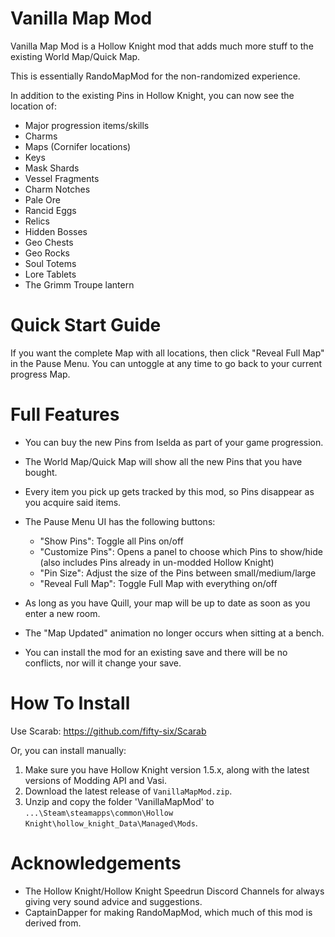 # Vanilla Map Mod
Vanilla Map Mod is a Hollow Knight mod that adds much more stuff to the existing World Map/Quick Map.

This is essentially RandoMapMod for the non-randomized experience.

In addition to the existing Pins in Hollow Knight, you can now see the location of:
- Major progression items/skills
- Charms
- Maps (Cornifer locations)
- Keys
- Mask Shards
- Vessel Fragments
- Charm Notches
- Pale Ore
- Rancid Eggs
- Relics
- Hidden Bosses
- Geo Chests
- Geo Rocks
- Soul Totems
- Lore Tablets
- The Grimm Troupe lantern

# Quick Start Guide
If you want the complete Map with all locations, then click "Reveal Full Map" in the Pause Menu. You can untoggle at any time to go back to your current progress Map.

# Full Features
- You can buy the new Pins from Iselda as part of your game progression.
- The World Map/Quick Map will show all the new Pins that you have bought.
- Every item you pick up gets tracked by this mod, so Pins disappear as you acquire said items.

- The Pause Menu UI has the following buttons:
    - "Show Pins": Toggle all Pins on/off
    - "Customize Pins": Opens a panel to choose which Pins to show/hide (also includes Pins already in un-modded Hollow Knight)
    - "Pin Size": Adjust the size of the Pins between small/medium/large
    - "Reveal Full Map": Toggle Full Map with everything on/off

- As long as you have Quill, your map will be up to date as soon as you enter a new room.
- The "Map Updated" animation no longer occurs when sitting at a bench.
- You can install the mod for an existing save and there will be no conflicts, nor will it change your save.

# How To Install
Use Scarab: https://github.com/fifty-six/Scarab

Or, you can install manually:
1. Make sure you have Hollow Knight version 1.5.x, along with the latest versions of Modding API and Vasi.
2. Download the latest release of `VanillaMapMod.zip`.
3. Unzip and copy the folder 'VanillaMapMod' to `...\Steam\steamapps\common\Hollow Knight\hollow_knight_Data\Managed\Mods`.

# Acknowledgements
- The Hollow Knight/Hollow Knight Speedrun Discord Channels for always giving very sound advice and suggestions.
- CaptainDapper for making RandoMapMod, which much of this mod is derived from.
